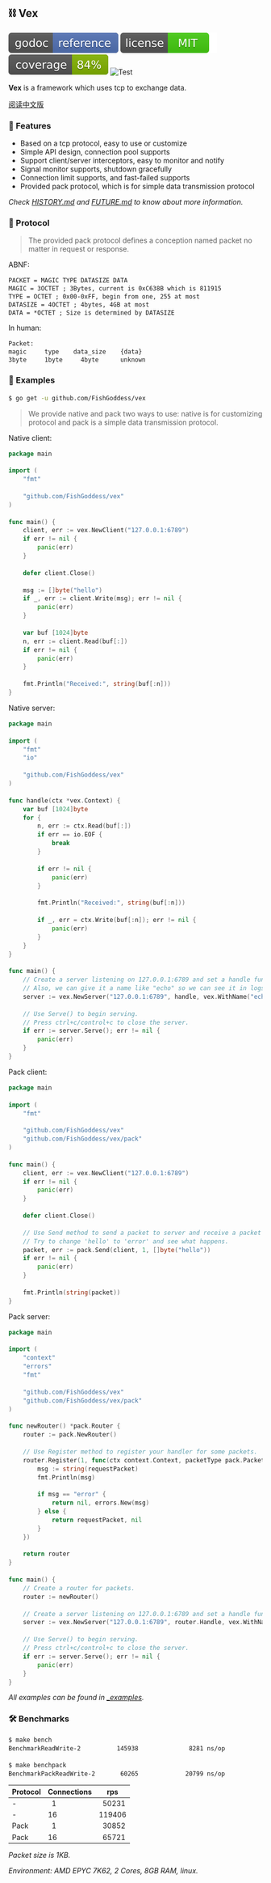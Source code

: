 ## ⛓ Vex

[![Go Doc](_icons/godoc.svg)](https://pkg.go.dev/github.com/FishGoddess/vex)
[![License](_icons/license.svg)](https://opensource.org/licenses/MIT)
[![Coverage](_icons/coverage.svg)](./_icons/coverage.svg)
![Test](https://github.com/FishGoddess/vex/actions/workflows/test.yml/badge.svg)

**Vex** is a framework which uses tcp to exchange data.

[阅读中文版](./README.md)

### 🍃 Features

* Based on a tcp protocol, easy to use or customize
* Simple API design, connection pool supports
* Support client/server interceptors, easy to monitor and notify
* Signal monitor supports, shutdown gracefully
* Connection limit supports, and fast-failed supports
* Provided pack protocol, which is for simple data transmission protocol

_Check [HISTORY.md](./HISTORY.md) and [FUTURE.md](./FUTURE.md) to know about more information._

### 📃 Protocol

> The provided pack protocol defines a conception named packet no matter in request or response.

ABNF:

```abnf
PACKET = MAGIC TYPE DATASIZE DATA
MAGIC = 3OCTET ; 3Bytes, current is 0xC638B which is 811915
TYPE = OCTET ; 0x00-0xFF, begin from one, 255 at most
DATASIZE = 4OCTET ; 4bytes, 4GB at most
DATA = *OCTET ; Size is determined by DATASIZE
```

In human:

```
Packet:
magic     type    data_size    {data}
3byte     1byte     4byte      unknown
```

### 🔦 Examples

```bash
$ go get -u github.com/FishGoddess/vex
```

> We provide native and pack two ways to use: native is for customizing protocol and pack is a simple data transmission
> protocol.

Native client:

```go
package main

import (
	"fmt"

	"github.com/FishGoddess/vex"
)

func main() {
	client, err := vex.NewClient("127.0.0.1:6789")
	if err != nil {
		panic(err)
	}

	defer client.Close()

	msg := []byte("hello")
	if _, err := client.Write(msg); err != nil {
		panic(err)
	}

	var buf [1024]byte
	n, err := client.Read(buf[:])
	if err != nil {
		panic(err)
	}

	fmt.Println("Received:", string(buf[:n]))
}
```

Native server:

```go
package main

import (
	"fmt"
	"io"

	"github.com/FishGoddess/vex"
)

func handle(ctx *vex.Context) {
	var buf [1024]byte
	for {
		n, err := ctx.Read(buf[:])
		if err == io.EOF {
			break
		}

		if err != nil {
			panic(err)
		}

		fmt.Println("Received:", string(buf[:n]))

		if _, err = ctx.Write(buf[:n]); err != nil {
			panic(err)
		}
	}
}

func main() {
	// Create a server listening on 127.0.0.1:6789 and set a handle function to it.
	// Also, we can give it a name like "echo" so we can see it in logs.
	server := vex.NewServer("127.0.0.1:6789", handle, vex.WithName("echo"))

	// Use Serve() to begin serving.
	// Press ctrl+c/control+c to close the server.
	if err := server.Serve(); err != nil {
		panic(err)
	}
}
```

Pack client:

```go
package main

import (
	"fmt"

	"github.com/FishGoddess/vex"
	"github.com/FishGoddess/vex/pack"
)

func main() {
	client, err := vex.NewClient("127.0.0.1:6789")
	if err != nil {
		panic(err)
	}

	defer client.Close()

	// Use Send method to send a packet to server and receive a packet from server.
	// Try to change 'hello' to 'error' and see what happens.
	packet, err := pack.Send(client, 1, []byte("hello"))
	if err != nil {
		panic(err)
	}

	fmt.Println(string(packet))
}
```

Pack server:

```go
package main

import (
	"context"
	"errors"
	"fmt"

	"github.com/FishGoddess/vex"
	"github.com/FishGoddess/vex/pack"
)

func newRouter() *pack.Router {
	router := pack.NewRouter()

	// Use Register method to register your handler for some packets.
	router.Register(1, func(ctx context.Context, packetType pack.PacketType, requestPacket []byte) (responsePacket []byte, err error) {
		msg := string(requestPacket)
		fmt.Println(msg)

		if msg == "error" {
			return nil, errors.New(msg)
		} else {
			return requestPacket, nil
		}
	})

	return router
}

func main() {
	// Create a router for packets.
	router := newRouter()

	// Create a server listening on 127.0.0.1:6789 and set a handle function to it.
	server := vex.NewServer("127.0.0.1:6789", router.Handle, vex.WithName("pack"))

	// Use Serve() to begin serving.
	// Press ctrl+c/control+c to close the server.
	if err := server.Serve(); err != nil {
		panic(err)
	}
}
```

_All examples can be found in [_examples](./_examples)._

### 🛠 Benchmarks

```bash
$ make bench
BenchmarkReadWrite-2          145938              8281 ns/op               0 B/op          0 allocs/op

$ make benchpack
BenchmarkPackReadWrite-2       60265             20799 ns/op            2080 B/op          6 allocs/op
```

| Protocol | Connections | rps          |
|----------|-------------|--------------|
| -        | &nbsp; 1    | &nbsp; 50231 |
| -        | 16          | 119406       |
| Pack     | &nbsp; 1    | &nbsp; 30852 |
| Pack     | 16          | &nbsp; 65721 |

_Packet size is 1KB._

_Environment: AMD EPYC 7K62, 2 Cores, 8GB RAM, linux._
